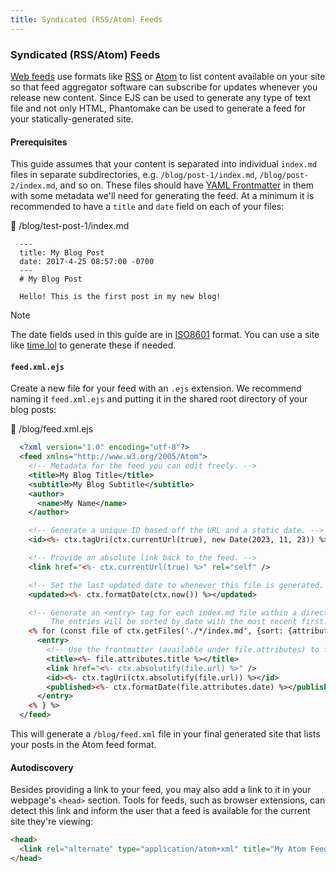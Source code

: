 ```yaml
---
title: Syndicated (RSS/Atom) Feeds
---
```


### Syndicated (RSS/Atom) Feeds

[Web feeds](https://en.wikipedia.org/wiki/Web_feed) use formats like [RSS](https://en.wikipedia.org/wiki/RSS) or [Atom](https://en.wikipedia.org/wiki/Atom_(web_standard)) to list content available on your site so that feed aggregator software can subscribe for updates whenever you release new content. Since EJS can be used to generate any type of text file and not only HTML, Phantomake can be used to generate a feed for your statically-generated site.

#### Prerequisites

This guide assumes that your content is separated into individual `index.md` files in separate subdirectories, e.g. `/blog/post-1/index.md`, `/blog/post-2/index.md`, and so on. These files should have [YAML Frontmatter](../features.html#yaml-frontmatter) in them with some metadata we'll need for generating the feed. At a minimum it is recommended to have a `title` and `date` field on each of your files:

<div class="code-block-with-filename">
  <div class="filename">📄 /blog/test-post-1/index.md</div>

  ```text
    ---
    title: My Blog Post
    date: 2017-4-25 08:57:00 -0700
    ---
    # My Blog Post

    Hello! This is the first post in my new blog!
  ```
</div>

> [!NOTE]
> The date fields used in this guide are in [ISO8601](https://en.wikipedia.org/wiki/ISO_8601) format. You can use a site like [time.lol](https://time.lol/) to generate these if needed.

#### `feed.xml.ejs`

Create a new file for your feed with an `.ejs` extension. We recommend naming it `feed.xml.ejs` and putting it in the shared root directory of your blog posts:

<div class="code-block-with-filename">
  <div class="filename">📄 /blog/feed.xml.ejs</div>

  ```xml
    <?xml version="1.0" encoding="utf-8"?>
    <feed xmlns="http://www.w3.org/2005/Atom">
      <!-- Metadata for the feed you can edit freely. -->
      <title>My Blog Title</title>
      <subtitle>My Blog Subtitle</subtitle>
      <author>
        <name>My Name</name>
      </author>

      <!-- Generate a unique ID based off the URL and a static date. -->
      <id><%- ctx.tagUri(ctx.currentUrl(true), new Date(2023, 11, 23)) %></id>

      <!-- Provide an absolute link back to the feed. -->
      <link href="<%- ctx.currentUrl(true) %>" rel="self" />

      <!-- Set the last updated date to whenever this file is generated. -->
      <updated><%- ctx.formatDate(ctx.now()) %></updated>

      <!-- Generate an <entry> tag for each index.md file within a directory adjacent to this file.
           The entries will be sorted by date with the most recent first. -->
      <% for (const file of ctx.getFiles('./*/index.md', {sort: {attribute: 'date', type: 'date', order: 'desc'}})) { %>
        <entry>
          <!-- Use the frontmatter (available under file.attributes) to fill out post info. -->
          <title><%- file.attributes.title %></title>
          <link href="<%- ctx.absolutify(file.url) %>" />
          <id><%- ctx.tagUri(ctx.absolutify(file.url)) %></id>
          <published><%- ctx.formatDate(file.attributes.date) %></published>
        </entry>
      <% } %>
    </feed>
  ```
</div>

This will generate a `/blog/feed.xml` file in your final generated site that lists your posts in the Atom feed format.

#### Autodiscovery

Besides providing a link to your feed, you may also add a link to it in your webpage's `<head>` section. Tools for feeds, such as browser extensions, can detect this link and inform the user that a feed is available for the current site they're viewing:

```html
<head>
  <link rel="alternate" type="application/atom+xml" title="My Atom Feed" href="/blog/feed.xml" />
</head>
```
